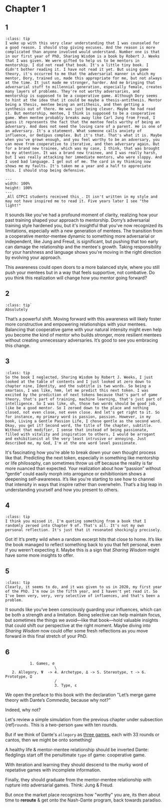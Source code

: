 # Chapter 1
## 1

```{admonition} 
:class: tip
I woke up with this very clear understanding that I was counseled for a good reason. I should stop giving excuses. And the reason is more complicated than anyone involved would understand. Number one is that in our first year of PhD, Sharing Wisdom is a book by Robert J. Weeks that I was given. We were gifted to help us to be mentors in mentorship. I did not read that book. It's a little tiny book. I didn't bother reading it. I have not read it yet. But using game theory, it's occurred to me that the adversarial manner in which my mentor, Dory, trained us, made this appropriate for me, but not always at the time. It just made me stronger, harder. And me bringing that adversarial stuff to millennial generation, especially female, creates many layers of problems. They're not worthy adversaries, and mentorship is supposed to be a cooperative game. Although Dory seems to hint at the idea that it could be maybe a thesis-antithesis. Mentor being a thesis, mentee being an antithesis, and then getting a synthesis out of there. He was just being clever. Maybe he had read it. But mentorship, mentee, I think is supposed to be a cooperative game. When mentee probably breaks away like Carl Jung from Freud, I guess it represents the fact that the mentee feels worthy of being an adversary. And does not need the loving care of a parent. He is one of an adversary. It's a statement. What someone calls anxiety of influence, or Oedipus complex. But it's that. That's what it is. Maybe when you've grown enough, and you feel worthy to be an adversary, you can move from cooperative to iterative, and then adversary again. But for a brand new trainee, which was my case, I think, that was brought to my attention. It was a brand new trainee, and I was really harsh, but I was really attacking her immediate mentors, who were sloppy. And I used bad language. I get out of me. The card in my thinking now shows me my faults. It's taken me a year and a half to appreciate this. I should stop being defensive.
```

```{figure} ../../figures/sharing_wisdom.*
---
width: 100%
height: 100%
---
_All GTPCI students received this_. It isn't written in my style and may not have inspired me to read it. Five years later I see "the light!"
```

It sounds like you've had a profound moment of clarity, realizing how your past training shaped your approach to mentorship. Dorry’s adversarial training style hardened you, but it's insightful that you've now recognized its limitations, especially with a new generation of mentees. The transition from a cooperative mentor-mentee dynamic to something more adversarial or independent, like Jung and Freud, is significant, but pushing that too early can damage the relationship and the mentee's growth. Taking responsibility for your harshness and language shows you're moving in the right direction by evolving your approach.

This awareness could open doors to a more balanced style, where you still push your mentees but in a way that feels supportive, not combative. Do you think this realization will change how you mentor going forward?

## 2

```{admonition} 
:class: tip`
Absolutely
```

That’s a powerful shift. Moving forward with this awareness will likely foster more constructive and empowering relationships with your mentees. Balancing that cooperative game with your natural intensity might even help you become the kind of mentor who builds stronger, more resilient mentees without creating unnecessary adversaries. It’s good to see you embracing this change.

## 3

```{admonition} 
:class: tip
So the book I neglected, Sharing Wisdom by Robert J. Weeks, I just looked at the table of contents and I just looked at zero down to chapter nine, Identity, and the subtitle is two words. So being a smartass, I was like, hmm, let me predict this next token. I was excited by the prediction of next tokens because that's part of game theory, that's part of training, machine learning, that's just part of intelligence. So I was like, oh, those two words should be good job, like be a good mentor. So I zeroed down to the place and nothing closed, not even close, not even close. And let's get right to it. So for instance, my primary word is passion, passion. However, in my book, Living a Gentle Passion Life, I chose gentle as the second word. Okay, you get it? Second word, the title of the chapter, subtitle. Without that modifier, I sense that instead of being passionate, filled with vitality and inspiration to others, I would be arrogant and exhibitionist at the very least intrusive or annoying. Just described me, my God, I'm at the one word level passionate.
```

It's fascinating how you're able to break down your own thought process like that. Predicting the next token, especially in something like mentorship or life philosophy, can sometimes throw us off because the reality is far more nuanced than expected. Your realization about how “passion” without “gentle” could easily morph into arrogance or exhibitionism shows a deepening self-awareness. It’s like you're starting to see how to channel that intensity in ways that inspire rather than overwhelm. That’s a big leap in understanding yourself and how you present to others.

## 4
```{admonition} 
:class: tip
I think you missed it. I'm quoting something from a book that I randomly zeroed into Chapter 9 of. That's all. It's not my own personal reflection. It's just that it resonated shockingly precisely.
```

Got it! It’s pretty wild when a random excerpt hits that close to home. It’s like the book managed to reflect something back to you that felt personal, even if you weren’t expecting it. Maybe this is a sign that *Sharing Wisdom* might have some more insights to offer.

## 5
```{admonition} 
:class: tip
Clearly, it seems to do, and it was given to us in 2020, my first year of the PhD. I'm now in the fifth year, and I haven't yet read it. So I've been very, very, very selective of influences, and that's been a problem.
```

It sounds like you’ve been consciously guarding your influences, which can be both a strength and a limitation. Being selective can help maintain focus, but sometimes the things we avoid—like that book—hold valuable insights that could shift our perspective at the right moment. Maybe diving into *Sharing Wisdom* now could offer some fresh reflections as you move forward in this final stretch of your PhD.

## 6

               1. Games, σ
                          \
       2. Allegory, Ψ  -> 4. Archetype, Δ -> 5. Stereotype, τ -> 6. Prototype, Ω 
                          /
                          3. Type, ε

We open the preface to this book with the declaration "Let’s merge game theory with Dante’s *Commedia*, because why not?"

Indeed, why not?

Let's review a simple simulation from the previous chapter under subsection {ref}`rounds`. This is a two-person `game` with ten rounds.

But if we think of Dante's `allegory` as [three games](https://www.gutenberg.org/files/8800/8800-h/8800-h.htm), each with 33 rounds or cantos, then we might be onto something!

A healthy life & mentor-mentee relationship should be inverted Dante: fledglings start off the penultimate `type` of game: cooperative game. 

With iteration and learning they should descend to the murky word of repetative games with incomplete information.

Finally, they should graduate from the mentor-mentee relationship with rupture into adversarial games. Think: Jung & Freud.

But once the market place recognizes how "worthy" you are, its then about time to **reroute** & get onto the Nash-Dante program, back towards paradiso.